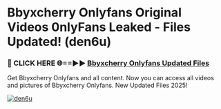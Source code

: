 # Bbyxcherry Onlyfans Original Videos 0nlyFans Leaked - Files Updated! (den6u)

<h3>🔴 CLICK HERE 🌐==►► <a href="https://tinyurl.com/ms9xzufz" rel="nofollow">Bbyxcherry Onlyfans Updated Files</a></h3>

Get Bbyxcherry Onlyfans and all content. Now you can access all videos and pictures of Bbyxcherry Onlyfans. New Updated Files 2025!

[![den6u](https://i.imgur.com/PQ7UWWw.gif)](https://tinyurl.com/ms9xzufz)
